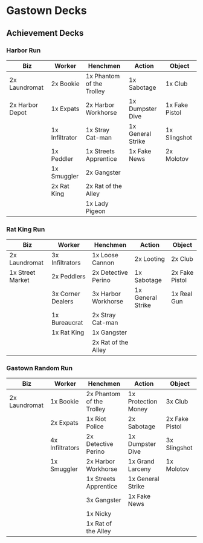 # Gastown Decks

## Achievement Decks

### Harbor Run

| Biz | Worker | Henchmen | Action | Object|
| --- | --- | --- | --- | --- |
| 2x Laundromat | 2x Bookie | 1x Phantom of the Trolley | 1x Sabotage | 1x Club |
| 2x Harbor Depot | 1x Expats | 2x Harbor Workhorse | 1x Dumpster Dive | 1x Fake Pistol |
|  | 1x Infiltrator | 1x Stray Cat-man | 1x General Strike | 1x Slingshot |
|  | 1x Peddler | 1x Streets Apprentice | 1x Fake News | 2x Molotov |
|  | 1x Smuggler | 2x Gangster |  |  |
|  | 2x Rat King | 2x Rat of the Alley |  |  |
|  |  | 1x Lady Pigeon |  |  |

### Rat King Run

| Biz | Worker | Henchmen | Action | Object|
| --- | --- | --- | --- | --- |
| 2x Laundromat | 3x Infiltrators | 1x Loose Cannon | 2x Looting | 2x Club |
| 1x Street Market | 2x Peddlers | 2x Detective Perino | 1x Sabotage | 2x Fake Pistol |
|  | 3x Corner Dealers | 3x Harbor Workhorse | 1x General Strike | 1x Real Gun |
|  | 1x Bureaucrat | 2x Stray Cat-man |  |  |
|  | 1x Rat King | 1x Gangster |  |  |
|  |  | 2x Rat of the Alley |  |  |

### Gastown Random Run

| Biz | Worker | Henchmen | Action | Object|
| --- | --- | --- | --- | --- |
| 2x Laundromat | 1x Bookie | 2x Phantom of the Trolley | 1x Protection Money | 3x Club |
|  | 2x Expats | 1x Riot Police | 2x Sabotage | 2x Fake Pistol |
|  | 4x Infiltrators | 2x Detective Perino | 1x Dumpster Dive | 3x Slingshot |
|  | 1x Smuggler | 2x Harbor Workhorse | 1x Grand Larceny | 1x Molotov |
|  |  | 1x Streets Apprentice | 1x General Strike |  |
|  |  | 3x Gangster | 1x Fake News |  |
|  |  | 1x Nicky |  |  |
|  |  | 1x Rat of the Alley |  |  |